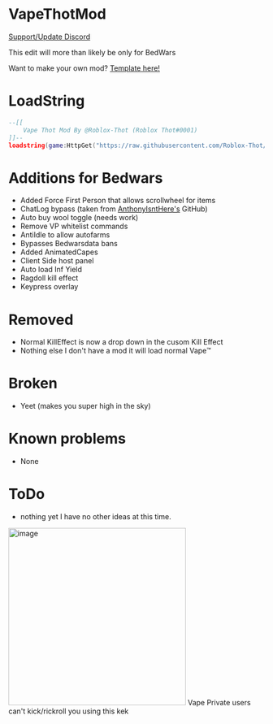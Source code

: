 # VapeThotMod
[Support/Update Discord](https://discord.gg/tbB9SnyH58)

This edit will more than likely be only for BedWars

Want to make your own mod? [Template here!](https://github.com/Roblox-Thot/VapeMod-Template)

# LoadString
```lua
--[[
    Vape Thot Mod By @Roblox-Thot (Roblox Thot#0001)
]]--
loadstring(game:HttpGet("https://raw.githubusercontent.com/Roblox-Thot/VapeThotMod/main/MainScript.lua", true))()
```

# Additions for Bedwars
* Added Force First Person that allows scrollwheel for items
* ChatLog bypass (taken from [AnthonyIsntHere's](https://github.com/AnthonyIsntHere/anthonysrepository/blob/main/scripts/AntiChatLogger.lua) GitHub)
* Auto buy wool toggle (needs work)
* Remove VP whitelist commands
* AntiIdle to allow autofarms
* Bypasses Bedwarsdata bans
* Added AnimatedCapes
* Client Side host panel
* Auto load Inf Yield
* Ragdoll kill effect
* Keypress overlay

# Removed 
- Normal KillEffect is now a drop down in the cusom Kill Effect
- Nothing else I don't have a mod it will load normal Vape™️

# Broken
* Yeet (makes you super high in the sky)

# Known problems
* None

# ToDo
* nothing yet I have no other ideas at this time.

<img width="349" alt="image" src="https://user-images.githubusercontent.com/67937010/208275873-147fac94-e631-4ee4-9896-55d692cc0fd8.png">
Vape Private users can't kick/rickroll you using this kek

